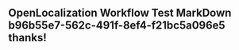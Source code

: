 <properties
ms.topic="hero-topic"
ms.test1="hero-topic"
ms.test2="test"/>

## OpenLocalization Workflow Test MarkDown b96b55e7-562c-491f-8ef4-f21bc5a096e5 thanks!
